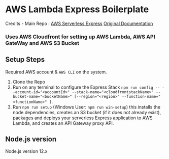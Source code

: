 # AWS Lambda Express Boilerplate
Credits - Main Repo : [AWS Serverless Express](https://github.com/awslabs/aws-serverless-express)
[Original Documentation](https://github.com/awslabs/aws-serverless-express/tree/master/examples/basic-starter)

### Uses AWS Cloudfront for setting up AWS Lambda, AWS API GateWay and AWS S3 Bucket


## Setup Steps
Required AWS account & `AWS CLI` on the system.
1. Clone the Repo 
2. Run on any terminal to configure the Express Stack `npm run config -- --account-id="<accountId>" --stack-name="<cloudfrontstackName>" --bucket-name="<bucketName>" [--region="<region>" --function-name="<functionName>" ]`. 
3. Run `npm run setup` (Windows User: `npm run win-setup`) this installs the node dependencies, creates an S3 bucket (if it does not already exist), packages and deploys your serverless Express application to AWS Lambda, and creates an API Gateway proxy API.

## Node.js version

Node.js version 12.x
